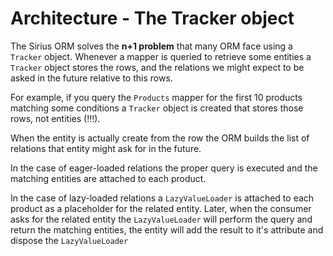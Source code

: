 # Architecture - The Tracker object

The Sirius ORM solves the **n+1 problem** that many ORM face using a `Tracker` object. 
Whenever a mapper is queried to retrieve some entities a `Tracker` object stores the rows, 
and the relations we might expect to be asked in the future relative to this rows.

For example, if you query the `Products` mapper for the first 10 products matching some
conditions a `Tracker` object is created that stores those rows, not entities (!!!).

When the entity is actually create from the row the ORM builds the list of relations that
entity might ask for in the future. 

In the case of eager-loaded relations the proper query is executed and the matching entities
are attached to each product.

In the case of lazy-loaded relations a `LazyValueLoader` is attached to each product as a
placeholder for the related entity. Later, when the consumer asks for the related entity the
`LazyValueLoader` will perform the query and return the matching entities, the entity will
add the result to it's attribute and dispose the `LazyValueLoader`
